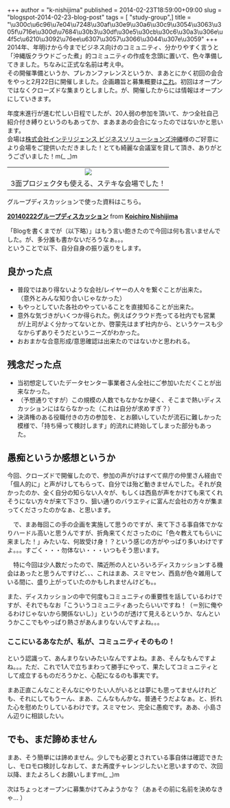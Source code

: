 +++
author = "k-nishijima"
published = 2014-02-23T18:59:00+09:00
slug = "blogspot-2014-02-23-blog-post"
tags = [ "study-group",]
title = "\u300c\u6c96\u7e04\u7248\u30af\u30e9\u30a6\u30c9\u3054\u3063\u305f\u716e\u300d\u7684\u30b3\u30df\u30e5\u30cb\u30c6\u30a3\u306e\u4f5c\u6210\u3092\u76ee\u6307\u3057\u3066\u3044\u307e\u3059"
+++
2014年、年明けから今までビジネス向けのコミュニティ、分かりやすく言うと「沖縄版クラウドごった煮」的コミュニティの作成を念頭に置いて、色々準備してきました。ちなみに正式な名前は考え中。  
その開催準備というか、プレカンファレンスというか、まあとにかく初回の会合をやっと2月22日に開催しました。企画趣旨と募集概要は[これ](https://drive.google.com/file/d/0B89-Np6LQHeFenRSdTQ1aDVrTUk/edit?usp=sharing)。初回はオープンではなくクローズドな集まりとしました。が、開催したからには情報はオープンにしていきます。  
  
年度末進行が進む忙しい日程でしたが、20人弱の参加を頂いて、かつ全社自己紹介付き縛りというのもあってか、まあまあの会合になったのではないかと思います。  
会場は[株式会社インテリジェンス
ビジネスソリューションズ沖縄](http://www.ibs.inte.co.jp/ibsokinawa/)様のご好意により会場をご提供いただきました！とても綺麗な会議室を貸して頂き、ありがとうございました！m(\_
\_)m  

<table>
<tbody>
<tr class="odd">
<td style="text-align: center;"><a href="../images/blogspot-2014-02-23-blog-post-2014-02-22+14.34.07.jpg"><img src="../images/thumbnails/blogspot-2014-02-23-blog-post-2014-02-22+14.34.07.jpg" /></a></td>
</tr>
<tr class="even">
<td style="text-align: center;">3面プロジェクタも使える、ステキな会場でした！</td>
</tr>
</tbody>
</table>

グループディスカッションで使った資料はこちら。  

**[20140222グループディスカッション](https://www.slideshare.net/KoichiroNishijima/20140222-31532767 "20140222グループディスカッション")**
from **[Koichiro
Nishijima](http://www.slideshare.net/KoichiroNishijima)**

  
「Blogを書くまでが（以下略）」はもう言い飽きたので今回は何も言いませんでした。が、多分誰も書かないだろうなぁ。。。  
ということで以下、自分自身の振り返りをします。  
<span id="more"></span>

良かった点
----------

-   普段ではあり得ないような会社/レイヤーの人々を繋ぐことが出来た。  
    （意外とみんな知り合いじゃなかった）
-   もやっとしていた各社のやっていることを直接知ることが出来た。
-   意外な気づきがいくつか得られた。例えばクラウド売ってる社内でも営業が/上司がよく分かってないとか、啓蒙先はまず社内から、というケースも少なからずありそうだというニーズがわかった。
-   おおまかな合意形成/意思確認は出来たのではないかと思われる。

残念だった点
------------

-   当初想定していたデータセンター事業者さん全社にご参加いただくことが出来なかった。
-   （予想通りですが）この規模の人数でもなかなか硬く、そこまで熱いディスカッションにはならなかった（これは自分が求めすぎ？）
-   決済権のある役職付きの方の参加を、とお願いしていたが流石に難しかった模様で、「持ち帰って検討します」的流れに終始してしまった部分もあった。

愚痴というか感想というか
------------------------

今回、クローズドで開催したので、参加の声がけはすべて県庁の仲里さん経由で「個人的に」と声がけしてもらって、自分では殆ど動きませんでした。それが良かったのか、全く自分の知らない人々が、もしくは西島が声をかけても来てくれそうにない方々が来て下さり、狙い通りのバラエティに富んだ会社の方々が集まってくださったのかなぁ、と思います。

　で、まあ毎回この手の企画を実施して思うのですが、来て下さる事自体でかなりハードル高いと思うんですが、折角来てくださったのに「色々教えてもらいに来ました！」みたいな、何故受け身！？という感じの方がやっぱり多いわけですよ。。。すごく・・・勿体ない・・・いつもそう思います。

　特に今回は少人数だったので、隣近所の人といろいろディスカッションする機会はあったと思うんですけど、、、これはまあ、スミマセン、西島が色々雑用している間に、盛り上がっていたのかもしれませんけども。。

  

また、ディスカッションの中で何度もコミュニティの重要性を話しているわけですが、それでもなお「こういうコミュニティあったらいいですね！（＝別に俺やるわけじゃないから関係ないし）」というのが透けて見えるというか、なんというかここでもやっぱり熱さがあんまりないんですよね。。。

### ここにいるあなたが、私が、コミュニティそのもの！

という認識って、あんまりないみたいなんですよね。まあ、そんなもんですよね。。。ただ、これで1人で立ちまわって勝手にやって、果たしてコミュニティとして成立するものだろうかと、心配になるのも事実です。

  

まあ正直こんなことそんなにやりたい人がいるとは夢にも思ってませんけれども、それにしてもうーん、まあ、こんなもんかな。普通そうだよなぁ。と、折れた心を慰めたりしているわけです。スミマセン、完全に愚痴です。ああ、小島さん辺りに相談したい。

でも、まだ諦めません
--------------------

まあ、そう簡単には諦めません。少しでも必要とされている事自体は確認できたし、モロモロ検討しなおして、また再度チャレンジしたいと思いますので、次回以降、またよろしくお願いしますm(\_
\_)m

  

次はちょっとオープンに募集かけてみようかな？（あぁその前に名前を決めなきゃ...
）
